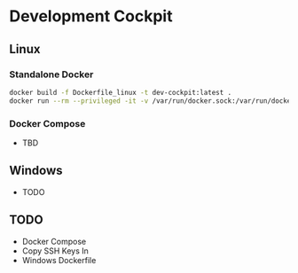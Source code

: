 # Development Cockpit

## Linux

### Standalone Docker

```bash
docker build -f Dockerfile_linux -t dev-cockpit:latest .
docker run --rm --privileged -it -v /var/run/docker.sock:/var/run/docker.sock --net host dev-cockpit:latest
```

### Docker Compose

- TBD

## Windows

- TODO

## TODO

- Docker Compose
- Copy SSH Keys In
- Windows Dockerfile
